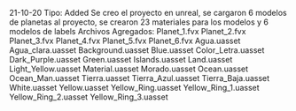 21-10-20
Tipo: Added
	Se creo el proyecto en unreal, se cargaron 6 modelos de planetas al proyecto, se crearon 23 materiales para los modelos y 6 modelos de labels
Archivos Agregados:
	Planet_1.fvx
	Planet_2.fvx
	Planet_3.fvx
	Planet_4.fvx
	Planet_5.fvx
	Planet_6.fvx
	Agua.uasset
	Agua_clara.uasset
	Background.uasset
	Blue.uasset
	Color_Letra.uasset
	Dark_Purple.uasset
	Green.uasset
	Islands.uasset
	Land.uasset
	Light_Yellow.uasset
	Material.uasset
	Morado.uasset
	Ocean.uasset
	Ocean_Man.uasset
	Tierra.uasset
	Tierra_Azul.uasset
	Tierra_Baja.uasset
	White.uasset
	Yellow.uasset
	Yellow_Ring.uasset
	Yellow_Ring_1.uasset
	Yellow_Ring_2.uasset
	Yellow_Ring_3.uasset
	